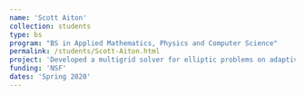 ```yaml
---
name: 'Scott Aiton'
collection: students
type: bs
program: "BS in Applied Mathematics, Physics and Computer Science"
permalink: /students/Scott-Aiton.html
project: 'Developed a multigrid solver for elliptic problems on adaptively refined meshes.'
funding: 'NSF'
dates: 'Spring 2020'
---
```

